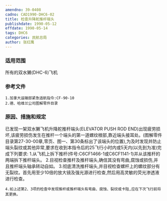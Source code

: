 ```yaml
---
amendno: 39-0408
cadno: CAD1990-DHC6-02
title: 检查升降舵推杆端头
publishdate: 1990-05-12
effdate: 1990-05-14
tags: DHC6
categories: 民航总局
author: 张红鹰
---
```


### 适用范围 
所有的双水獭(DHC-6)飞机

### 参考文件
    1.加拿大运输部紧急适航指令:CF-90-10 
    2.德、哈维兰公司图解零件目录


### 原因、措施和规定 
已发现一架双水獭飞机升降舵推杆端头(ELEVATOR PUSH ROD END)出现疲劳损坏,该疲劳损伤发生在推杆一个端头的第一道螺纹根部,靠近端头接耳处。(图解零件目录第27-30-00章,零页、图一、第30条标出了该端头的位置),为及时发现并防止端头裂纹或其他异常,要求在收到本指令后的25飞行小时内或5天内(以先到为准)完成下列要求: 
    1.从飞机上拆下推杆(件号:C6CF1466-1或C6CF1141-1)并从该推杆的两端拆下推杆端头。 
    2.目视检查推杆及推杆端头,确信其没有弯曲,腐蚀或损伤,并且推杆端头轴承转动自如。 
    3.彻底清洗推杆端头,并目视检查螺杆上的螺纹部分有无裂纹。首先用至少10倍的放大镜及强光源进行检查,然后用高灵敏的荧光渗透液进行检查。 

  
    4.如上述第2、3项的检查中发现推杆或推杆端头有弯曲、腐蚀、裂纹或卡阻,应在下次飞行前将其更换。
